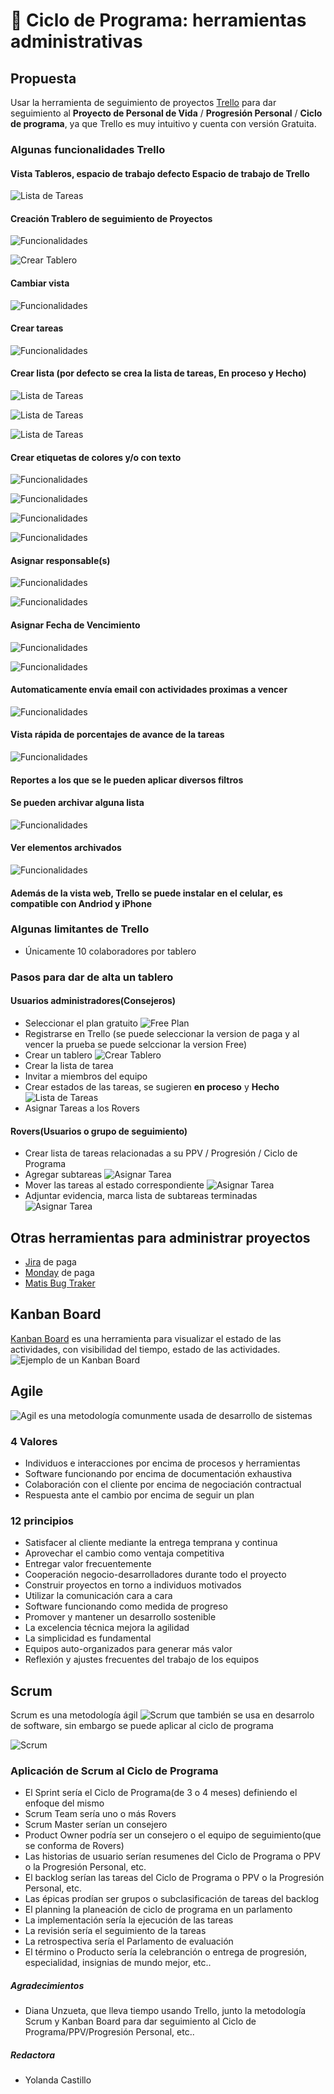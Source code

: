 # 🚀 Ciclo de Programa: herramientas administrativas

## Propuesta

Usar la herramienta de seguimiento de proyectos [Trello](https://trello.com/es/tour) para dar seguimiento al **Proyecto de Personal de Vida** 
/ **Progresión Personal** / **Ciclo de programa**, ya que Trello es muy intuitivo y cuenta con versión Gratuita.

### Algunas funcionalidades Trello

#### Vista Tableros, espacio de trabajo defecto **Espacio de trabajo de Trello**

  ![Lista de Tareas](img/trello/espacioTrabajo.png)

#### Creación Trablero de seguimiento de Proyectos 

  ![Funcionalidades](img/trello/crearTablero-0.png) 

  ![Crear Tablero](img/trello/crearTablero.png)

#### Cambiar vista 

  ![Funcionalidades](img/trello/cambiarVista.png) 

#### Crear tareas

  ![Funcionalidades](img/trello/crearTarea.png)

#### Crear lista (por defecto se crea la lista de tareas, **En proceso** y **Hecho**) 

  ![Lista de Tareas](img/trello/listaTareasEstados.png) 

  ![Lista de Tareas](img/trello/agregarLista.png)

  ![Lista de Tareas](img/trello/agregarLista-detalle.png)
#### Crear etiquetas de colores y/o con texto 

  ![Funcionalidades](img/trello/editarTarea.png) 

  ![Funcionalidades](img/trello/fucionalidades.png)

  ![Funcionalidades](img/trello/etiquetarTarea.png)

  ![Funcionalidades](img/trello/seleccionaEtiqueta.png)

#### Asignar responsable(s)

  ![Funcionalidades](img/trello/asignarMiembro-0.png) 

  ![Funcionalidades](img/trello/asignarMiembro.png)

#### Asignar Fecha de Vencimiento

  ![Funcionalidades](img/trello/asignarFechaVencimiento.png)

  ![Funcionalidades](img/trello/asignarFechaVencimiento-1.png)

#### Automaticamente envía email con actividades proximas a vencer

  ![Funcionalidades](img/trello/notificaionEmail.png)

#### Vista rápida de porcentajes de avance de la tareas

  ![Funcionalidades](img/trello/porcentajeAvance.png)

#### Reportes a los que se le pueden aplicar diversos filtros

#### Se pueden archivar alguna lista
  ![Funcionalidades](img/trello/archivarLista.png)

#### Ver elementos archivados

  ![Funcionalidades](img/trello/verArchivados-0.png)

#### Además de la vista web, Trello se puede instalar en el celular, es compatible con Andriod y iPhone

### Algunas limitantes de Trello

- Únicamente 10 colaboradores por tablero

### Pasos para dar de alta un tablero

#### Usuarios administradores(Consejeros)
 
- Seleccionar el plan gratuito ![Free Plan](img/trello/tiposPlanes.png)
- Registrarse en Trello (se puede seleccionar la version de paga y al vencer la prueba se puede selccionar la version Free)
- Crear un tablero ![Crear Tablero](img/trello/crearTablero.png)
- Crear la lista de tarea
- Invitar a miembros del equipo
- Crear estados de las tareas, se sugieren **en proceso** y **Hecho** 
![Lista de Tareas](img/trello/listaTareasEstados.png)
- Asignar Tareas a los Rovers


#### Rovers(Usuarios o grupo de seguimiento)

- Crear lista de tareas relacionadas a su PPV / Progresión / Ciclo de Programa 
- Agregar subtareas 
![Asignar Tarea](img/trello/asignarSubtarea.png)
- Mover las tareas al estado correspondiente 
![Asignar Tarea](img/trello/listaTareasEstados.png)
- Adjuntar evidencia, marca lista de subtareas terminadas 
![Asignar Tarea](img/trello/porcentajeAvance.png)

## Otras herramientas para administrar proyectos

- [Jira](https://www.atlassian.com/) de paga
- [Monday](https://monday.com/) de paga
- [Matis Bug Traker](https://mantisbt.org/)

## Kanban Board

[Kanban Board](https://www.atlassian.com/es/agile/kanban/boards) es una herramienta para visualizar el estado de las actividades, 
con visibilidad del tiempo, estado de las actividades.
![Ejemplo de un Kanban Board](https://upload.wikimedia.org/wikipedia/commons/b/b4/Abstract_Kanban_Board.svg)

## Agile

![Agil](https://sentrio.io/blog/valores-principios-agile-manifiesto-agil/) es una metodología comunmente usada de desarrollo de sistemas

### 4 Valores
- Individuos e interacciones por encima de procesos y herramientas
- Software funcionando por encima de documentación exhaustiva
- Colaboración con el cliente por encima de negociación contractual
- Respuesta ante el cambio por encima de seguir un plan

### 12 principios
- Satisfacer al cliente mediante la entrega temprana y continua
- Aprovechar el cambio como ventaja competitiva
- Entregar valor frecuentemente
- Cooperación negocio-desarrolladores durante todo el proyecto
- Construir proyectos en torno a individuos motivados
- Utilizar la comunicación cara a cara
- Software funcionando como medida de progreso
- Promover y mantener un desarrollo sostenible
- La excelencia técnica mejora la agilidad
- La simplicidad es fundamental
- Equipos auto-organizados para generar más valor
- Reflexión y ajustes frecuentes del trabajo de los equipos


## Scrum

Scrum es una metodología ágil ![Scrum](https://www.atlassian.com/es/agile/scrum) 
que también se usa en desarrolo de software, sin embargo se puede aplicar al ciclo de programa

![Scrum](https://www.nimblework.com/wp-content/uploads/2022/12/scrum-methodology.webp)

### Aplicación de Scrum al Ciclo de Programa

- El Sprint sería el Ciclo de Programa(de 3 o 4 meses) definiendo el enfoque del mismo
- Scrum Team sería uno o más Rovers
- Scrum Master serían un consejero
- Product Owner podría ser un consejero o el equipo de seguimiento(que se conforma de Rovers)
- Las historias de usuario serían resumenes del Ciclo de Programa o PPV o la Progresión Personal, etc.
- El backlog serían las tareas del Ciclo de Programa o PPV o la Progresión Personal, etc.
- Las épicas prodían ser grupos o subclasificación de tareas del backlog
- El planning la planeación de ciclo de programa en un parlamento
- La implementación sería la ejecución de las tareas
- La revisión sería el seguimiento de la tareas
- La retrospectiva sería el Parlamento de evaluación
- El término o Producto sería la celebranción o entrega de progresión, especialidad, insignias de mundo mejor, etc..

##### Agradecimientos

- Diana Unzueta, que lleva tiempo usando Trello, junto la metodología Scrum y Kanban Board para dar seguimiento al Ciclo de Programa/PPV/Progresión Personal, etc..


##### Redactora

- Yolanda Castillo